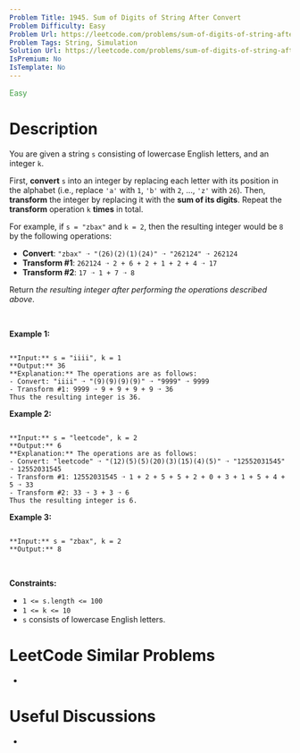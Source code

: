 ```yaml
---
Problem Title: 1945. Sum of Digits of String After Convert
Problem Difficulty: Easy
Problem Url: https://leetcode.com/problems/sum-of-digits-of-string-after-convert/
Problem Tags: String, Simulation
Solution Url: https://leetcode.com/problems/sum-of-digits-of-string-after-convert/solution/
IsPremium: No
IsTemplate: No
---
```


<span style="color: rgb(67, 160, 71);">Easy</span>

# Description

You are given a string `s` consisting of lowercase English letters, and an integer `k`.


First, **convert** `s` into an integer by replacing each letter with its position in the alphabet (i.e., replace `'a'` with `1`, `'b'` with `2`, ..., `'z'` with `26`). Then, **transform** the integer by replacing it with the **sum of its digits**. Repeat the **transform** operation `k` **times** in total.


For example, if `s = "zbax"` and `k = 2`, then the resulting integer would be `8` by the following operations:


* **Convert**: `"zbax" ➝ "(26)(2)(1)(24)" ➝ "262124" ➝ 262124`
* **Transform #1**: `262124 ➝ 2 + 6 + 2 + 1 + 2 + 4 ➝ 17`
* **Transform #2**: `17 ➝ 1 + 7 ➝ 8`


Return *the resulting integer after performing the operations described above*.


 


**Example 1:**



```

**Input:** s = "iiii", k = 1
**Output:** 36
**Explanation:** The operations are as follows:
- Convert: "iiii" ➝ "(9)(9)(9)(9)" ➝ "9999" ➝ 9999
- Transform #1: 9999 ➝ 9 + 9 + 9 + 9 ➝ 36
Thus the resulting integer is 36.

```

**Example 2:**



```

**Input:** s = "leetcode", k = 2
**Output:** 6
**Explanation:** The operations are as follows:
- Convert: "leetcode" ➝ "(12)(5)(5)(20)(3)(15)(4)(5)" ➝ "12552031545" ➝ 12552031545
- Transform #1: 12552031545 ➝ 1 + 2 + 5 + 5 + 2 + 0 + 3 + 1 + 5 + 4 + 5 ➝ 33
- Transform #2: 33 ➝ 3 + 3 ➝ 6
Thus the resulting integer is 6.

```

**Example 3:**



```

**Input:** s = "zbax", k = 2
**Output:** 8

```

 


**Constraints:**


* `1 <= s.length <= 100`
* `1 <= k <= 10`
* `s` consists of lowercase English letters.




# LeetCode Similar Problems

- []()

# Useful Discussions

- []()

